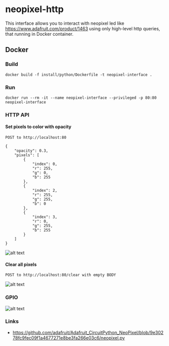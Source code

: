 # neopixel-http

This interface allows you to interact with neopixel led like https://www.adafruit.com/product/1463 
using only high-level http queries, that running in Docker container. 

## Docker 

### Build

```
docker build -f install/python/Dockerfile -t neopixel-interface .
```

### Run 

```
docker run --rm -it --name neopixel-interface --privileged -p 80:80 neopixel-interface
```

### HTTP API 

#### Set pixels to color with opacity

```POST to http://localhost:80```

```
{
	"opacity": 0.3,
	"pixels": [
		{
			"index": 0,
			"r": 255,
			"g": 0,
			"b": 255
		},
		{
			"index": 2,
			"r": 255,
			"g": 255,
			"b": 0
		},
		{
			"index": 3,
			"r": 0,
			"g": 255,
			"b": 255
		}
	]
}
```

![alt text](./docs/example.jpg)

#### Clear all pixels


```POST to http://localhost:80/clear with empty BODY ```

![alt text](./docs/example2.jpg) 

### GPIO 

![alt text](./docs/example3.jpg) 

### Links

* https://github.com/adafruit/Adafruit_CircuitPython_NeoPixel/blob/9e30278fc9fec09f1a4677271e8be3fa266e03c6/neopixel.py